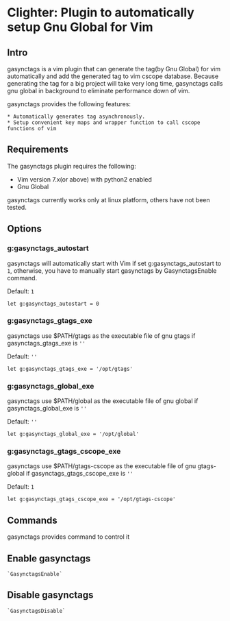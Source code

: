 # Clighter: Plugin to automatically setup Gnu Global for Vim
## Intro
gasynctags is a vim plugin that can generate the tag(by Gnu Global) for vim
automatically and add the generated tag to vim cscope database. Because
generating the tag for a big project will take very long time, gasynctags
calls gnu global in background to eliminate performance down of vim.

gasynctags provides the following features:

    * Automatically generates tag asynchronously.
    * Setup convenient key maps and wrapper function to call cscope functions of vim 

## Requirements

The gasynctags plugin requires the following:

* Vim version 7.x(or above) with python2 enabled
* Gnu Global

gasynctags currently works only at linux platform, others have not been tested.

## Options

### g:gasynctags_autostart
gasynctags will automatically start with Vim if set g:gasynctags_autostart to `1`,
otherwise, you have to manually start gasynctags by GasynctagsEnable command.

Default: `1`
```vim
let g:gasynctags_autostart = 0
```

### g:gasynctags_gtags_exe
gasynctags use $PATH/gtags as the executable file of gnu gtags if
gasynctags_gtags_exe is `''`

Default: `''`
```vim
let g:gasynctags_gtags_exe = '/opt/gtags'
```

### g:gasynctags_global_exe
gasynctags use $PATH/global as the executable file of gnu global if
gasynctags_global_exe is `''`

Default: `''`
```vim
let g:gasynctags_global_exe = '/opt/global'
```
### g:gasynctags_gtags_cscope_exe
gasynctags use $PATH/gtags-cscope as the executable file of gnu gtags-global
if gasynctags_gtags_cscope_exe is `''`

Default: `1`
```vim
let g:gasynctags_gtags_cscope_exe = '/opt/gtags-cscope'
```

## Commands
gasynctags provides command to control it

## Enable gasynctags
	`GasynctagsEnable`

## Disable gasynctags
	`GasynctagsDisable`
